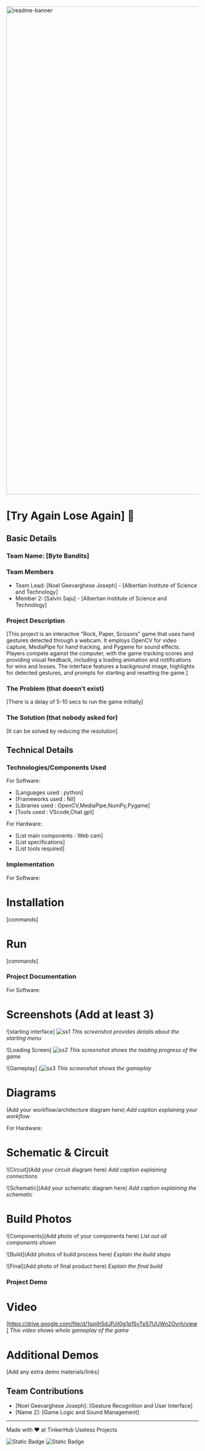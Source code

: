 <img width="1280" alt="readme-banner" src="https://github.com/user-attachments/assets/35332e92-44cb-425b-9dff-27bcf1023c6c">

# [Try Again Lose Again] 🎯


## Basic Details
### Team Name: [Byte Bandits]


### Team Members
- Team Lead: [Noel Geevarghese Joseph] - [Albertian Institute of Science and Technology]
- Member 2: [Salvin Saju] - [Albertian Institute of Science and Technology]

### Project Description
[This project is an interactive "Rock, Paper, Scissors" game that uses hand gestures detected through a webcam. It employs OpenCV for video capture, MediaPipe for hand tracking, and Pygame for sound effects. Players compete against the computer, with the game tracking scores and providing visual feedback, including a loading animation and notifications for wins and losses. The interface features a background image, highlights for detected gestures, and prompts for starting and resetting the game.]

### The Problem (that doesn't exist)
[There is a delay of 5-10 secs to run the game initially] 

### The Solution (that nobody asked for)
[It can be solved by reducing the resolution]

## Technical Details
### Technologies/Components Used
For Software:
- [Languages used : python]
- [Frameworks used : Nil]
- [Libraries used : OpenCV,MediaPipe,NumPy,Pygame]
- [Tools used : VScode,Chat gpt]

For Hardware:
- [List main components : Web cam]
- [List specifications]
- [List tools required]

### Implementation
For Software:
# Installation
[commands]

# Run
[commands]

### Project Documentation
For Software:

# Screenshots (Add at least 3)
![starting interface]
![ss1](https://github.com/user-attachments/assets/82906ce7-22c5-43eb-9964-609642ed3373)
*This screenshot provides details about the starting menu*

![Loading Screen]
![ss2](https://github.com/user-attachments/assets/7dd5d740-3186-468d-839c-ff3773704a58)
*This screenshot shows the loading progress of the game*

![Gameplay]
(![ss3](https://github.com/user-attachments/assets/5a1333c2-878e-4f51-8343-2ed29eb3035d)
*This screenshot shows the gameplay*

# Diagrams
(Add your workflow/architecture diagram here)
*Add caption explaining your workflow*

For Hardware:

# Schematic & Circuit
![Circuit](Add your circuit diagram here)
*Add caption explaining connections*

![Schematic](Add your schematic diagram here)
*Add caption explaining the schematic*

# Build Photos
![Components](Add photo of your components here)
*List out all components shown*

![Build](Add photos of build process here)
*Explain the build steps*

![Final](Add photo of final product here)
*Explain the final build*

### Project Demo
# Video
[https://drive.google.com/file/d/1spjih5dJPJil0g1p15vTp57UUWn2Ovrh/view]
*This video shows whole gameplay of the game*

# Additional Demos
[Add any extra demo materials/links]

## Team Contributions
- [Noel Geevarghese Joseph]: [Gesture Recognition and User Interface]
- [Name 2]: [Game Logic and Sound Management]

---
Made with ❤️ at TinkerHub Useless Projects 

![Static Badge](https://img.shields.io/badge/TinkerHub-24?color=%23000000&link=https%3A%2F%2Fwww.tinkerhub.org%2F)
![Static Badge](https://img.shields.io/badge/UselessProject--24-24?link=https%3A%2F%2Fwww.tinkerhub.org%2Fevents%2FQ2Q1TQKX6Q%2FUseless%2520Projects)



